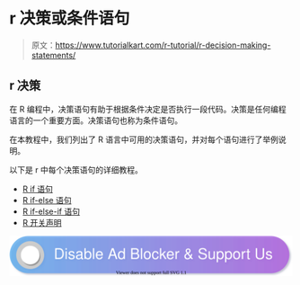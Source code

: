# r 决策或条件语句

> 原文：<https://www.tutorialkart.com/r-tutorial/r-decision-making-statements/>

## r 决策

在 R 编程中，决策语句有助于根据条件决定是否执行一段代码。决策是任何编程语言的一个重要方面。决策语句也称为条件语句。

在本教程中，我们列出了 R 语言中可用的决策语句，并对每个语句进行了举例说明。

以下是 r 中每个决策语句的详细教程。

*   [R if 语句](https://www.tutorialkart.com/r-tutorial/r-if-statement/)
*   [R if-else 语句](https://www.tutorialkart.com/r-tutorial/r-if-else-statement/)
*   [R if-else-if 语句](https://www.tutorialkart.com/r-tutorial/r-if-else-if-else-statement/)
*   [R 开关声明](https://www.tutorialkart.com/r-tutorial/r-switch-statement/)

[![](img/925da31b32d6bc3827932f6c8afb11bb.png)](https://www.tutorialkart.com/)